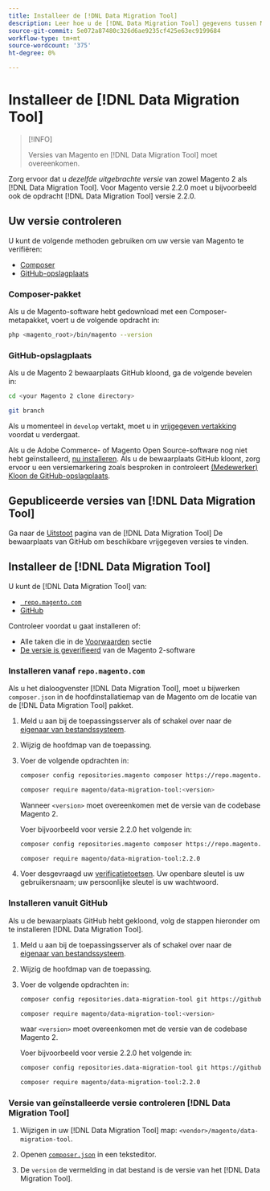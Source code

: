 ```yaml
---
title: Installeer de [!DNL Data Migration Tool]
description: Leer hoe u de [!DNL Data Migration Tool] gegevens tussen Magento 1 en Magento 2 over te dragen.
source-git-commit: 5e072a87480c326d6ae9235cf425e63ec9199684
workflow-type: tm+mt
source-wordcount: '375'
ht-degree: 0%

---
```



# Installeer de [!DNL Data Migration Tool]

>[!INFO]
>
>Versies van Magento en [!DNL Data Migration Tool] moet overeenkomen.


Zorg ervoor dat u *dezelfde uitgebrachte versie* van zowel Magento 2 als [!DNL Data Migration Tool]. Voor Magento versie 2.2.0 moet u bijvoorbeeld ook de opdracht [!DNL Data Migration Tool] versie 2.2.0.

## Uw versie controleren

U kunt de volgende methoden gebruiken om uw versie van Magento te verifiëren:

- [Composer](#composer-metapackage)
- [GitHub-opslagplaats](#github-repository)

### Composer-pakket

Als u de Magento-software hebt gedownload met een Composer-metapakket, voert u de volgende opdracht in:

```bash
php <magento_root>/bin/magento --version
```

### GitHub-opslagplaats

Als u de Magento 2 bewaarplaats GitHub kloond, ga de volgende bevelen in:

```bash
cd <your Magento 2 clone directory>
```

```bash
git branch
```

Als u momenteel in `develop` vertakt, moet u in [vrijgegeven vertakking](https://developer.adobe.com/commerce/contributor/guides/install/change-version/) voordat u verdergaat.

Als u de Adobe Commerce- of Magento Open Source-software nog niet hebt geïnstalleerd, [nu installeren](../../installation/prerequisites/commerce.md).
Als u de bewaarplaats GitHub kloont, zorg ervoor u een versiemarkering zoals besproken in controleert [(Medewerker) Kloon de GitHub-opslagplaats](https://developer.adobe.com/commerce/contributor/guides/install/clone-repository/).

## Gepubliceerde versies van [!DNL Data Migration Tool]

Ga naar de [Uitstoot](https://github.com/magento/data-migration-tool/releases) pagina van de [!DNL Data Migration Tool] De bewaarplaats van GitHub om beschikbare vrijgegeven versies te vinden.

## Installeer de [!DNL Data Migration Tool]

U kunt de [!DNL Data Migration Tool] van:

- [` repo.magento.com`](#install-from-repomagentocom)
- [GitHub](#install-from-github)

Controleer voordat u gaat installeren of:

- Alle taken die in de [Voorwaarden](prerequisites.md) sectie
- [De versie is geverifieerd](install.md#check-your-version) van de Magento 2-software

### Installeren vanaf `repo.magento.com`

Als u het dialoogvenster [!DNL Data Migration Tool], moet u bijwerken `composer.json` in de hoofdinstallatiemap van de Magento om de locatie van de [!DNL Data Migration Tool] pakket.

1. Meld u aan bij de toepassingsserver als of schakel over naar de [eigenaar van bestandssysteem](../../installation/prerequisites/file-system/overview.md).
1. Wijzig de hoofdmap van de toepassing.
1. Voer de volgende opdrachten in:

   ```bash
   composer config repositories.magento composer https://repo.magento.com
   ```

   ```bash
   composer require magento/data-migration-tool:<version>
   ```

   Wanneer `<version>` moet overeenkomen met de versie van de codebase Magento 2.

   Voer bijvoorbeeld voor versie 2.2.0 het volgende in:

   ```bash
   composer config repositories.magento composer https://repo.magento.com
   ```

   ```bash
   composer require magento/data-migration-tool:2.2.0
   ```

1. Voer desgevraagd uw [verificatietoetsen](../../installation/prerequisites/authentication-keys.md). Uw openbare sleutel is uw gebruikersnaam; uw persoonlijke sleutel is uw wachtwoord.

### Installeren vanuit GitHub

Als u de bewaarplaats GitHub hebt gekloond, volg de stappen hieronder om te installeren [!DNL Data Migration Tool].

1. Meld u aan bij de toepassingsserver als of schakel over naar de [eigenaar van bestandssysteem](../../installation/prerequisites/file-system/overview.md).
1. Wijzig de hoofdmap van de toepassing.
1. Voer de volgende opdrachten in:

   ```bash
   composer config repositories.data-migration-tool git https://github.com/magento/data-migration-tool
   ```

   ```bash
   composer require magento/data-migration-tool:<version>
   ```

   waar `<version>` moet overeenkomen met de versie van de codebase Magento 2.

   Voer bijvoorbeeld voor versie 2.2.0 het volgende in:

   ```bash
   composer config repositories.data-migration-tool git https://github.com/magento/data-migration-tool
   ```

   ```bash
   composer require magento/data-migration-tool:2.2.0
   ```

### Versie van geïnstalleerde versie controleren [!DNL Data Migration Tool]

1. Wijzigen in uw [!DNL Data Migration Tool] map: `<vendor>/magento/data-migration-tool`.

1. Openen [`composer.json`](https://github.com/magento/data-migration-tool/blob/2.4/composer.json) in een teksteditor.

1. De `version` de vermelding in dat bestand is de versie van het [!DNL Data Migration Tool].
